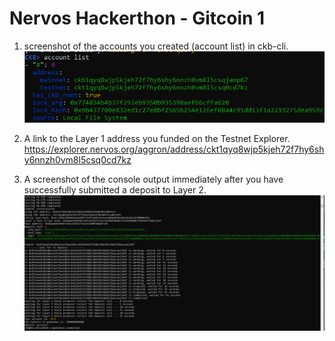 # Nervos Hackerthon - Gitcoin 1

1. screenshot of the accounts you created (account list) in ckb-cli.
![account](ckb_01.PNG)

2. A link to the Layer 1 address you funded on the Testnet Explorer.
https://explorer.nervos.org/aggron/address/ckt1qyq8wjp5kjeh72f7hy6shy6nnzh0vm8l5csq0cd7kz

3. A screenshot of the console output immediately after you have successfully submitted a deposit to Layer 2.
![deposit](ckb_02.PNG)